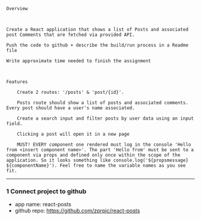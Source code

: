     Overview



    Create a React application that shows a list of Posts and associated post Comments that are fetched via provided API.

    Push the code to github + describe the build/run process in a Readme file

    Write approximate time needed to finish the assignment



    Features

        Create 2 routes: '/posts' & 'post/{id}'.

        Posts route should show a list of posts and associated comments. Every post should have a user's name associated.

        Create a search input and filter posts by user data using an input field.

        Clicking a post will open it in a new page

        MUST! EVERY component one rendered must log in the console 'Hello from <insert component name>'. The part 'Hello from' must be sent to a component via props and defined only once within the scope of the application. So it looks something like console.log('${propsmessage} ${componentName}'). Feel free to name the variable names as you see fit.

---

### 1 Connect project to github

- app name: react-posts
- github repo: https://github.com/zprpic/react-posts
